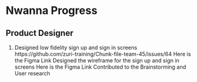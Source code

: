 <h1> Nwanna Progress</h1>
<h2> Product Designer</h2>
<ol>
  <li> Designed low fidelity sign up and sign in screens https://github.com/zuri-training/Chunk-file-team-45/issues/64
    Here is the Figma Link 
    Designed the wireframe for the sign up and sign in screens 
    Here is the Figma Link
    Contributed to the Brainstorming and User research

